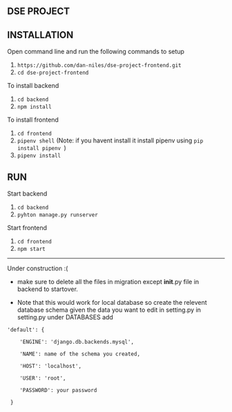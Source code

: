 DSE PROJECT
------------

INSTALLATION
------------

Open command line and run the following commands to setup
1. `https://github.com/dan-niles/dse-project-frontend.git`
2. `cd dse-project-frontend`

To install backend
1. `cd backend`
2. `npm install`

To install frontend
1. `cd frontend`
2. `pipenv shell`  (Note: if you havent install it install pipenv using `pip install pipenv `)
3. `pipenv install`

RUN
---

Start backend
1. `cd backend`
2. `pyhton manage.py runserver`

Start frontend
1. `cd frontend`
2. `npm start`

---

Under construction :(


* make sure to delete all the files in migration except __init__.py file in backend to startover.


* Note that this would work for local database so create the relevent database schema given the data you want to edit in setting.py
in setting.py under DATABASES add

`'default': { `

        'ENGINE': 'django.db.backends.mysql',
        
        'NAME': name of the schema you created,
        
        'HOST': 'localhost',
        
        'USER': 'root',
        
        'PASSWORD': your password 
   ` }`
